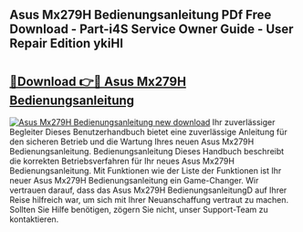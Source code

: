 ## Asus Mx279H Bedienungsanleitung PDf Free Download - Part-i4S Service Owner Guide - User Repair Edition ykiHl

# <h2><a href="http://df3f1ni.blite.top/?on=Asus+Mx279H+Bedienungsanleitung">🔗Download 👉🔴 Asus Mx279H Bedienungsanleitung</a></h2>

[![Asus Mx279H Bedienungsanleitung new download](https://i.imgur.com/lujVjoI.png)](http://df3f1ni.blite.top/?on=Asus+Mx279H+Bedienungsanleitung)
Ihr zuverlässiger Begleiter Dieses Benutzerhandbuch bietet eine zuverlässige Anleitung für den sicheren Betrieb und die Wartung Ihres neuen Asus Mx279H Bedienungsanleitung. Bedienungsanleitung Dieses Handbuch beschreibt die korrekten Betriebsverfahren für Ihr neues Asus Mx279H Bedienungsanleitung. Mit Funktionen wie der Liste der Funktionen ist Ihr neuer Asus Mx279H Bedienungsanleitung ein Game-Changer. Wir vertrauen darauf, dass das Asus Mx279H BedienungsanleitungD auf Ihrer Reise hilfreich war, um sich mit Ihrer Neuanschaffung vertraut zu machen. Sollten Sie Hilfe benötigen, zögern Sie nicht, unser Support-Team zu kontaktieren.
